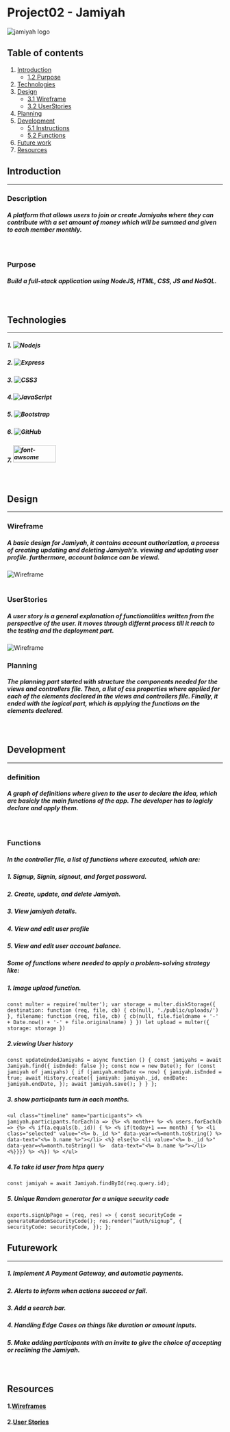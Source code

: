 
# Project02 - Jamiyah
<img src="../Project2-Jamiyah/public/imgs/Jamiyah.png" alt="jamiyah logo" style="align-content=center">


## Table of contents
1. [Introduction](##Introduction)
    * [1.2 Purpose](###Purpose)
2. [Technologies](###Technologies)
3. [Design](##Design)
    * [3.1 Wireframe](###Wireframe)
    * [3.2 UserStories](###UserStories)
4. [Planning](##Planning)
5. [Development](##Development)
    * [5.1 Instructions](##Instructions)
    * [5.2 Functions](##Functions)
6. [Future work](##Futurework)
7. [Resources](##Resources)


## Introduction
<hr>

### Description
##### A platform that allows users to join or create Jamiyahs where they can contribute with a set amount of money which will be summed and given to each member monthly.
<br>

### Purpose
##### Build a full-stack application using NodeJS, HTML, CSS, JS and NoSQL.
<br>

## Technologies
<hr>

##### 1. ![Nodejs](https://img.shields.io/badge/Node.js-339933?style=for-the-badge&logo=nodedotjs&logoColor=white)

##### 2. ![Express](https://img.shields.io/badge/Express.js-000000?style=for-the-badge&logo=express&logoColor=white)
##### 3. ![CSS3](https://img.shields.io/badge/css3-%231572B6.svg?style=for-the-badge&logo=css3&logoColor=white)
##### 4.![JavaScript](https://img.shields.io/badge/javascript-%23323330.svg?style=for-the-badge&logo=javascript&logoColor=%23F7DF1E) 

##### 5. ![Bootstrap](https://img.shields.io/badge/Bootstrap-563D7C?style=for-the-badge&logo=bootstrap&logoColor=white)

##### 6. ![GitHub](https://img.shields.io/badge/github-%23121011.svg?style=for-the-badge&logo=github&logoColor=white)
##### 7. <img src="https://i0.wp.com/blog.fontawesome.com/wp-content/uploads/2020/08/jSfmJLBr.png?resize=720%2C240&ssl=1" alt="font-awsome" width="100px" height="40px"/>
<br>

## Design
<hr>

### Wireframe
##### A basic design for Jamiyah, it contains account authorization, a process of creating updating and deleting Jamiyah's. viewing and updating user profile. furthermore, account balance can be viewd.

![Wireframe](/imgs/wireframe.png)
<br>
<br>

### UserStories
##### A user story is a general explanation of functionalities written from the perspective of the user. It moves through differnt process till it reach to the testing and the deployment part. 

![Wireframe](/imgs/userStories.png)
<br>

### Planning
##### The planning part started with structure the components needed for the views and controllers file. Then, a list of css properties where applied for each of the elements declered in the views and controllers file. Finally, it ended with the logical part, which is applying the functions on the elements declered. 
<br>

## Development
<hr>

### definition
##### A graph of definitions where given to the user to declare the idea, which are basicly the main functions of the app. The developer has to logicly declare and apply them.
<br>

### Functions
##### In the controller file, a list of functions where executed, which are:
##### 1. Signup, Signin, signout, and forget password. 
##### 2. Create, update, and delete Jamiyah.
##### 3. View jamiyah details.
##### 4. View and edit user profile
##### 5. View and edit user account balance.

##### Some of functions where needed to apply a problem-solving strategy like: 
##### 1. Image uplaod function. 
 `const multer = require('multer');
 var storage = multer.diskStorage({
    destination: function (req, file, cb) {
      cb(null, './public/uploads/')
    },
    filename: function (req, file, cb) {
      cb(null, file.fieldname + '-' + Date.now() + '-' + file.originalname)
    }
  })
  let upload = multer({ storage: storage })`

##### 2.viewing User history 
`const updateEndedJamiyahs = async function () {
  const jamiyahs = await Jamiyah.find({ isEnded: false });
  const now = new Date();
  for (const jamiyah of jamiyahs) {
    if (jamiyah.endDate <= now) {
      jamiyah.isEnded = true;
      await History.create({
        jamiyah: jamiyah._id,
        endDate: jamiyah.endDate,
      });
      await jamiyah.save();
    }
  }
};`

##### 3. show participants turn in each months.
`<ul class="timeline" name="participants">
                <% jamiyah.participants.forEach(a => {%>
                    <% month++ %>
                    <% users.forEach(b => {%>
                    <% if(a.equals(b._id)) { %>
                        <% if(today+1 === month) { %>
                    <li class="selected" value="<%= b._id %>" data-year=<%=month.toString() %>  data-text="<%= b.name %>"></li>
                    <%} else{%>
                    <li value="<%= b._id %>" data-year=<%=month.toString() %>  data-text="<%= b.name %>"></li>
                <%}}}) %>
                    <%}) %>
            </ul>`

##### 4.To take id user from htps query
`const jamiyah = await Jamiyah.findById(req.query.id);`

##### 5. Unique Random generator for a unique security code
`exports.signUpPage = (req, res) => {
  const securityCode = generateRandomSecurityCode();
  res.render(“auth/signup”, {
    securityCode: securityCode,
  });
};`
## Futurework
<hr>

##### 1. Implement A Payment Gateway, and automatic payments.   
##### 2. Alerts to inform when actions succeed or fail.
##### 3. Add a search bar. 
##### 4. Handling Edge Cases on things like duration or amount inputs. 
##### 5. Make adding participants with an invite to give the choice of accepting or reclining the Jamiyah.

<br>


## Resources
#### 1.[Wireframes](https://www.figma.com/file/ovGUmUf88tiJMdVLRq5Arv/Project02%3AJamiyah?type=design&node-id=0%3A1&t=PcodiLVyraNACL51-1)

#### 2.[User Stories](https://trello.com/invite/b/T3Wmjld3/ATTI56029954509c17209bff882e97906a644B96B25A/project02)
